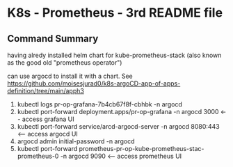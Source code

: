 # K8s - Prometheus - 3rd README file

## Command Summary

having alredy installed helm chart for kube-prometheus-stack (also known as the good old "prometheus operator")

can use argocd to install it with a chart. See <https://github.com/moisesjurad0/k8s-argoCD-app-of-apps-definition/tree/main/apph3>

1. kubectl logs pr-op-grafana-7b4cb67f8f-cbhbk -n argocd
1. kubectl port-forward deployment.apps/pr-op-grafana -n argocd 3000 <-- access grafana UI
1. kubectl port-forward service/arcd-argocd-server -n argocd 8080:443 <-- access argocd UI
1. argocd admin initial-password -n argocd
1. kubectl port-forward prometheus-pr-op-kube-prometheus-stac-prometheus-0 -n argocd 9090 <-- access prometheus UI
